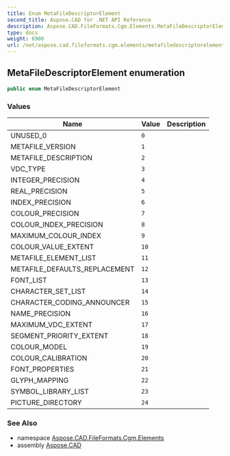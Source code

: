 ```yaml
---
title: Enum MetaFileDescriptorElement
second_title: Aspose.CAD for .NET API Reference
description: Aspose.CAD.FileFormats.Cgm.Elements.MetaFileDescriptorElement enum. 
type: docs
weight: 6900
url: /net/aspose.cad.fileformats.cgm.elements/metafiledescriptorelement/
---
```

## MetaFileDescriptorElement enumeration

```csharp
public enum MetaFileDescriptorElement
```

### Values

| Name | Value | Description |
| --- | --- | --- |
| UNUSED_0 | `0` |  |
| METAFILE_VERSION | `1` |  |
| METAFILE_DESCRIPTION | `2` |  |
| VDC_TYPE | `3` |  |
| INTEGER_PRECISION | `4` |  |
| REAL_PRECISION | `5` |  |
| INDEX_PRECISION | `6` |  |
| COLOUR_PRECISION | `7` |  |
| COLOUR_INDEX_PRECISION | `8` |  |
| MAXIMUM_COLOUR_INDEX | `9` |  |
| COLOUR_VALUE_EXTENT | `10` |  |
| METAFILE_ELEMENT_LIST | `11` |  |
| METAFILE_DEFAULTS_REPLACEMENT | `12` |  |
| FONT_LIST | `13` |  |
| CHARACTER_SET_LIST | `14` |  |
| CHARACTER_CODING_ANNOUNCER | `15` |  |
| NAME_PRECISION | `16` |  |
| MAXIMUM_VDC_EXTENT | `17` |  |
| SEGMENT_PRIORITY_EXTENT | `18` |  |
| COLOUR_MODEL | `19` |  |
| COLOUR_CALIBRATION | `20` |  |
| FONT_PROPERTIES | `21` |  |
| GLYPH_MAPPING | `22` |  |
| SYMBOL_LIBRARY_LIST | `23` |  |
| PICTURE_DIRECTORY | `24` |  |

### See Also

* namespace [Aspose.CAD.FileFormats.Cgm.Elements](../../aspose.cad.fileformats.cgm.elements/)
* assembly [Aspose.CAD](../../)


